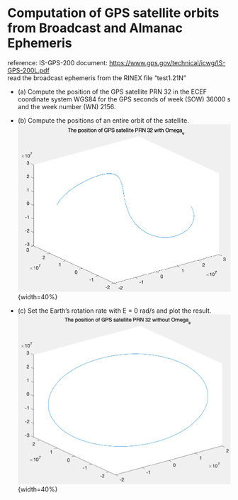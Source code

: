 # Computation of GPS satellite orbits from Broadcast and Almanac Ephemeris
reference: IS-GPS-200 document: https://www.gps.gov/technical/icwg/IS-GPS-200L.pdf  <br /> 
read the broadcast ephemeris from the RINEX file “test1.21N”
*  (a) Compute the position of the GPS satellite PRN 32 in the ECEF coordinate system WGS84 for the GPS seconds of week (SOW) 36000 s and the week number (WN) 2156.

*  (b) Compute the positions of an entire orbit of the satellite.
![My Image](https://github.com/TzuLai/GPS-satellite-orbits/blob/main/b.png){width=40%}

*  (c) Set the Earth’s rotation rate with E = 0 rad/s and plot the result.
![My Image](https://github.com/TzuLai/GPS-satellite-orbits/blob/main/c.png){width=40%}
